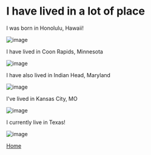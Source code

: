 # I have lived in a lot of place
I was born in Honolulu, Hawaii!

![image](https://user-images.githubusercontent.com/101904429/159363491-37b4b251-2d63-454c-849a-8584e2b70273.png)

I have lived in Coon Rapids, Minnesota 

![image](https://user-images.githubusercontent.com/101904429/159364230-d028c847-2ef9-4a9a-8dcf-cc6f999b18a3.png)

I have also lived in Indian Head, Maryland

![image](https://user-images.githubusercontent.com/101904429/159364403-5cde8a00-46a5-4a82-b6f5-f0df9327021e.png)

I've lived in Kansas City, MO

![image](https://user-images.githubusercontent.com/101904429/159364788-7ba8362f-9299-4a39-871d-b92bf87f3eec.png)

I currently live in Texas!

![image](https://user-images.githubusercontent.com/101904429/159364866-a06d6706-c8f8-4914-b714-64a59fced0cd.png)

[Home](README.md)

